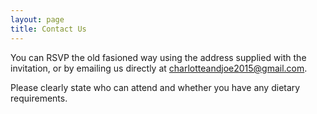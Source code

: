 ```yaml
---
layout: page
title: Contact Us
---
```


You can RSVP the old fasioned way using the address supplied with the invitation, or by emailing us directly at [charlotteandjoe2015@gmail.com](mailto:charlotteandjoe2015@gmail.com).

Please clearly state who can attend and whether you have any dietary requirements.


